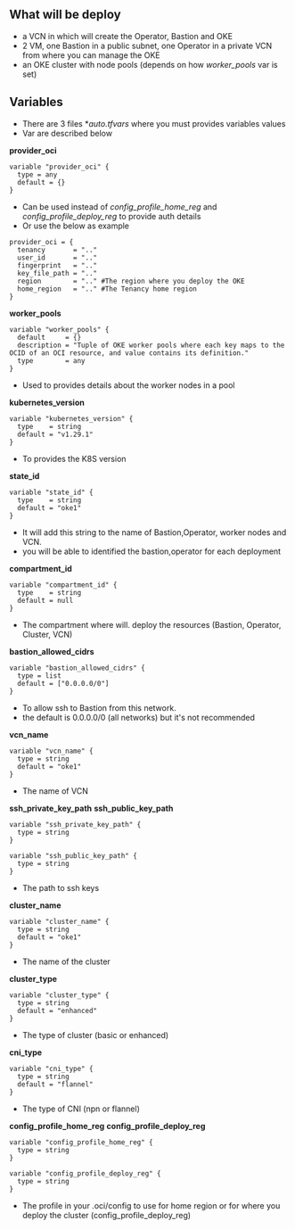 ## What will be deploy

- a VCN in which will create the Operator, Bastion and OKE
- 2 VM, one Bastion in a public subnet, one Operator in a private VCN from where you can manage the OKE
- an OKE cluster with node pools (depends on how *worker_pools* var is set)

## Variables

- There are 3 files **auto.tfvars* where you must provides variables values
- Var are described below

**provider_oci**

```
variable "provider_oci" {
  type = any
  default = {}
}
```
- Can be used instead of *config_profile_home_reg* and *config_profile_deploy_reg* to provide auth details
- Or use the below as example
```
provider_oci = {
  tenancy       = ".."
  user_id       = ".."
  fingerprint   = ".."
  key_file_path = ".."
  region        = ".." #The region where you deploy the OKE
  home_region   = ".." #The Tenancy home region
}
```
**worker_pools**

```
variable "worker_pools" {
  default     = {}
  description = "Tuple of OKE worker pools where each key maps to the OCID of an OCI resource, and value contains its definition."
  type        = any
}
```
- Used to provides details about the worker nodes in a pool

**kubernetes_version**

```
variable "kubernetes_version" {
  type    = string
  default = "v1.29.1"
}
```
- To provides the K8S version

**state_id**
```
variable "state_id" {
  type    = string
  default = "oke1"
}
```
- It will add this string to the name of Bastion,Operator, worker nodes and VCN.
- you will be able to identified the bastion,operator for each deployment

**compartment_id**

```
variable "compartment_id" {
  type    = string
  default = null
}
```
- The compartment where will. deploy the resources (Bastion, Operator, Cluster, VCN)

**bastion_allowed_cidrs**
```
variable "bastion_allowed_cidrs" {
  type = list
  default = ["0.0.0.0/0"]
}
```
- To allow ssh to Bastion from this network.
- the default is 0.0.0.0/0 (all networks) but it's not recommended

**vcn_name**

```
variable "vcn_name" {
  type = string
  default = "oke1"
}
```
- The name of VCN

**ssh_private_key_path**
**ssh_public_key_path**

```
variable "ssh_private_key_path" {
  type = string
}

variable "ssh_public_key_path" {
  type = string
}
```
- The path to ssh keys

**cluster_name**

```
variable "cluster_name" {
  type = string
  default = "oke1"
}
```
- The name of the cluster

**cluster_type**

```
variable "cluster_type" {
  type = string
  default = "enhanced"
}
```
- The type of cluster (basic or enhanced)

**cni_type**

```
variable "cni_type" {
  type = string
  default = "flannel"
}  
```

- The type of CNI (npn or flannel)

**config_profile_home_reg**
**config_profile_deploy_reg**

```
variable "config_profile_home_reg" {
  type = string  
}

variable "config_profile_deploy_reg" {
  type = string  
}
```
- The profile in your .oci/config to use for home region or for where you deploy the cluster (config_profile_deploy_reg) 
  
